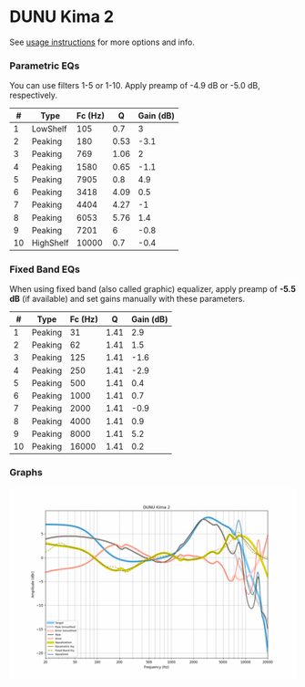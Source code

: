 # DUNU Kima 2
See [usage instructions](https://github.com/jaakkopasanen/AutoEq#usage) for more options and info.

### Parametric EQs
You can use filters 1-5 or 1-10. Apply preamp of -4.9 dB or -5.0 dB, respectively.

|   # | Type      |   Fc (Hz) |    Q |   Gain (dB) |
|-----|-----------|-----------|------|-------------|
|   1 | LowShelf  |       105 | 0.7  |         3   |
|   2 | Peaking   |       180 | 0.53 |        -3.1 |
|   3 | Peaking   |       769 | 1.06 |         2   |
|   4 | Peaking   |      1580 | 0.65 |        -1.1 |
|   5 | Peaking   |      7905 | 0.8  |         4.9 |
|   6 | Peaking   |      3418 | 4.09 |         0.5 |
|   7 | Peaking   |      4404 | 4.27 |        -1   |
|   8 | Peaking   |      6053 | 5.76 |         1.4 |
|   9 | Peaking   |      7201 | 6    |        -0.8 |
|  10 | HighShelf |     10000 | 0.7  |        -0.4 |

### Fixed Band EQs
When using fixed band (also called graphic) equalizer, apply preamp of **-5.5 dB** (if available) and set gains manually with these parameters.

|   # | Type    |   Fc (Hz) |    Q |   Gain (dB) |
|-----|---------|-----------|------|-------------|
|   1 | Peaking |        31 | 1.41 |         2.9 |
|   2 | Peaking |        62 | 1.41 |         1.5 |
|   3 | Peaking |       125 | 1.41 |        -1.6 |
|   4 | Peaking |       250 | 1.41 |        -2.9 |
|   5 | Peaking |       500 | 1.41 |         0.4 |
|   6 | Peaking |      1000 | 1.41 |         0.7 |
|   7 | Peaking |      2000 | 1.41 |        -0.9 |
|   8 | Peaking |      4000 | 1.41 |         0.9 |
|   9 | Peaking |      8000 | 1.41 |         5.2 |
|  10 | Peaking |     16000 | 1.41 |         0.2 |

### Graphs
![](./DUNU%20Kima%202.png)
